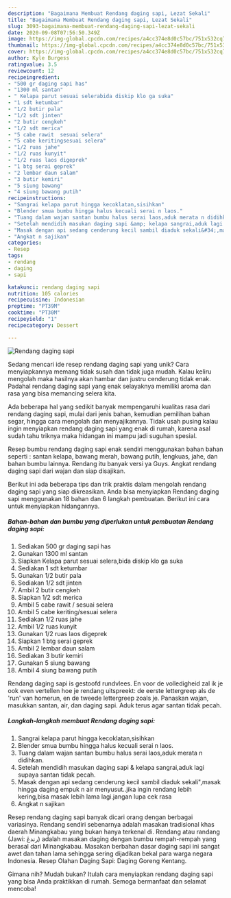 ```yaml
---
description: "Bagaimana Membuat Rendang daging sapi, Lezat Sekali"
title: "Bagaimana Membuat Rendang daging sapi, Lezat Sekali"
slug: 3093-bagaimana-membuat-rendang-daging-sapi-lezat-sekali
date: 2020-09-08T07:56:50.349Z
image: https://img-global.cpcdn.com/recipes/a4cc374e8d0c57bc/751x532cq70/rendang-daging-sapi-foto-resep-utama.jpg
thumbnail: https://img-global.cpcdn.com/recipes/a4cc374e8d0c57bc/751x532cq70/rendang-daging-sapi-foto-resep-utama.jpg
cover: https://img-global.cpcdn.com/recipes/a4cc374e8d0c57bc/751x532cq70/rendang-daging-sapi-foto-resep-utama.jpg
author: Kyle Burgess
ratingvalue: 3.5
reviewcount: 12
recipeingredient:
- "500 gr daging sapi has"
- "1300 ml santan"
- " Kelapa parut sesuai selerabida diskip klo ga suka"
- "1 sdt ketumbar"
- "1/2 butir pala"
- "1/2 sdt jinten"
- "2 butir cengkeh"
- "1/2 sdt merica"
- "5 cabe rawit  sesuai selera"
- "5 cabe keritingsesuai selera"
- "1/2 ruas jahe"
- "1/2 ruas kunyit"
- "1/2 ruas laos digeprek"
- "1 btg serai geprek"
- "2 lembar daun salam"
- "3 butir kemiri"
- "5 siung bawang"
- "4 siung bawang putih"
recipeinstructions:
- "Sangrai kelapa parut hingga kecoklatan,sisihkan"
- "Blender smua bumbu hingga halus kecuali serai n laos."
- "Tuang dalam wajan santan bumbu halus serai laos,aduk merata n didihkan."
- "Setelah mendidih masukan daging sapi &amp; kelapa sangrai,aduk lagi supaya santan tidak pecah."
- "Masak dengan api sedang cenderung kecil sambil diaduk sekali&#34;,masak hingga daging empuk n air menyusut..jika ingin rendang lebih kering,bisa masak lebih lama lagi.jangan lupa cek rasa"
- "Angkat n sajikan"
categories:
- Resep
tags:
- rendang
- daging
- sapi

katakunci: rendang daging sapi 
nutrition: 105 calories
recipecuisine: Indonesian
preptime: "PT39M"
cooktime: "PT30M"
recipeyield: "1"
recipecategory: Dessert

---
```



![Rendang daging sapi](https://img-global.cpcdn.com/recipes/a4cc374e8d0c57bc/751x532cq70/rendang-daging-sapi-foto-resep-utama.jpg)

Sedang mencari ide resep rendang daging sapi yang unik? Cara menyiapkannya memang tidak susah dan tidak juga mudah. Kalau keliru mengolah maka hasilnya akan hambar dan justru cenderung tidak enak. Padahal rendang daging sapi yang enak selayaknya memiliki aroma dan rasa yang bisa memancing selera kita.

Ada beberapa hal yang sedikit banyak mempengaruhi kualitas rasa dari rendang daging sapi, mulai dari jenis bahan, kemudian pemilihan bahan segar, hingga cara mengolah dan menyajikannya. Tidak usah pusing kalau ingin menyiapkan rendang daging sapi yang enak di rumah, karena asal sudah tahu triknya maka hidangan ini mampu jadi suguhan spesial.

Resep bumbu rendang daging sapi enak sendiri menggunakan bahan bahan seperti : santan kelapa, bawang merah, bawang putih, lengkuas, jahe, dan bahan bumbu lainnya. Rendang itu banyak versi ya Guys. Angkat rendang daging sapi dari wajan dan siap disajikan.


Berikut ini ada beberapa tips dan trik praktis dalam mengolah rendang daging sapi yang siap dikreasikan. Anda bisa menyiapkan Rendang daging sapi menggunakan 18 bahan dan 6 langkah pembuatan. Berikut ini cara untuk menyiapkan hidangannya.

<!--inarticleads1-->

##### Bahan-bahan dan bumbu yang diperlukan untuk pembuatan Rendang daging sapi:

1. Sediakan 500 gr daging sapi has
1. Gunakan 1300 ml santan
1. Siapkan  Kelapa parut sesuai selera,bida diskip klo ga suka
1. Sediakan 1 sdt ketumbar
1. Gunakan 1/2 butir pala
1. Sediakan 1/2 sdt jinten
1. Ambil 2 butir cengkeh
1. Siapkan 1/2 sdt merica
1. Ambil 5 cabe rawit / sesuai selera
1. Ambil 5 cabe keriting/sesuai selera
1. Sediakan 1/2 ruas jahe
1. Ambil 1/2 ruas kunyit
1. Gunakan 1/2 ruas laos digeprek
1. Siapkan 1 btg serai geprek
1. Ambil 2 lembar daun salam
1. Sediakan 3 butir kemiri
1. Gunakan 5 siung bawang
1. Ambil 4 siung bawang putih


Rendang daging sapi is gestoofd rundvlees. En voor de volledigheid zal ik je ook even vertellen hoe je rendang uitspreekt: de eerste lettergreep als de &#39;run&#39; van homerun, en de tweede lettergreep zoals je. Panaskan wajan, masukkan santan, air, dan daging sapi. Aduk terus agar santan tidak pecah. 

<!--inarticleads2-->

##### Langkah-langkah membuat Rendang daging sapi:

1. Sangrai kelapa parut hingga kecoklatan,sisihkan
1. Blender smua bumbu hingga halus kecuali serai n laos.
1. Tuang dalam wajan santan bumbu halus serai laos,aduk merata n didihkan.
1. Setelah mendidih masukan daging sapi &amp; kelapa sangrai,aduk lagi supaya santan tidak pecah.
1. Masak dengan api sedang cenderung kecil sambil diaduk sekali&#34;,masak hingga daging empuk n air menyusut..jika ingin rendang lebih kering,bisa masak lebih lama lagi.jangan lupa cek rasa
1. Angkat n sajikan


Resep rendang daging sapi banyak dicari orang dengan berbagai variasinya. Rendang sendiri sebenarnya adalah masakan tradisional khas daerah Minangkabau yang bukan hanya terkenal di. Rendang atau randang (Jawi: رندڠ) adalah masakan daging dengan bumbu rempah-rempah yang berasal dari Minangkabau. Masakan berbahan dasar daging sapi ini sangat awet dan tahan lama sehingga sering dijadikan bekal para warga negara Indonesia. Resep Olahan Daging Sapi: Daging Goreng Kentang. 

Gimana nih? Mudah bukan? Itulah cara menyiapkan rendang daging sapi yang bisa Anda praktikkan di rumah. Semoga bermanfaat dan selamat mencoba!
